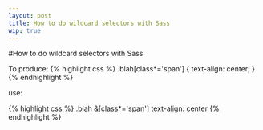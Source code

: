 ```yaml
---
layout: post
title: How to do wildcard selectors with Sass
wip: true
---
```

#How to do wildcard selectors with Sass

To produce:
{% highlight css %}
.blah[class*='span']  {
  text-align: center;
}
{% endhighlight %}

use:

{% highlight css %}
.blah
  &[class*='span']
    text-align: center
{% endhighlight %}
